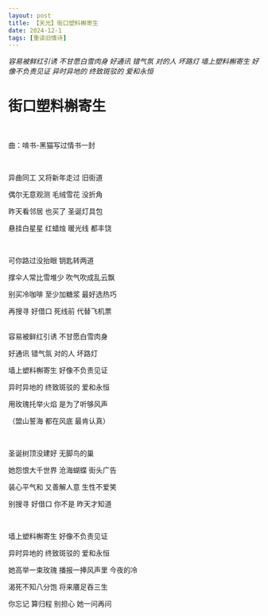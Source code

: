 ```yaml
---
layout: post
title: 【天光】街口塑料槲寄生
date: 2024-12-1
tags: [重读旧情诗]
---
```


*容易被鲜红引诱 不甘愿白雪肉身
好通讯 错气氛 对的人 坏路灯
墙上塑料槲寄生 好像不负责见证
异时异地的 终致斑驳的 爱和永恒*

# 街口塑料槲寄生

<br>

曲：啃书-黑猫写过情书一封

<br>


异曲同工 又将新年走过 旧街道

偶尔无意观测 毛绒雪花 没折角

昨天看邻居 也买了 圣诞灯具包

悬挂白星星 红蜡烛 暖光线 都丰饶


<br>

可你路过没抬眼 钥匙转两道

撑伞人常比雪堆少 吹气吹成乱云飘

别买冷咖啡 至少加糖浆 最好选热巧

再搜寻 好借口 死线前 代替飞机票


<br>
容易被鲜红引诱 不甘愿白雪肉身

好通讯 错气氛 对的人 坏路灯

墙上塑料槲寄生 好像不负责见证

异时异地的 终致斑驳的 爱和永恒

用玫瑰托举火焰 是为了听够风声

（盟山誓海 都在风底 最肯认真）

<br>

圣诞树顶没建好 无脚鸟的巢

她怨恨大千世界 沧海蝴蝶 街头广告

装心平气和 又善解人意 生性不爱笑

别搜寻 好借口 你不是 昨天才知道

<br>

墙上塑料槲寄生 好像不负责见证

异时异地的 终致斑驳的 爱和永恒

她高举一束玫瑰 播报一捧风声里 今夜的冷

渴死不知八分饱 将来餍足吞三生

你忘记 算归程 别担心 她一问再问



<br>
<br>